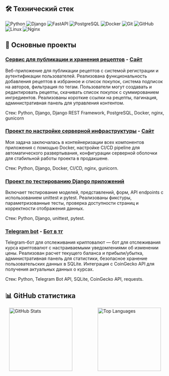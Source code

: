 ## 🛠 Технический стек

![Python](https://img.shields.io/badge/-Python-3776AB?style=flat&logo=python&logoColor=white)
![Django](https://img.shields.io/badge/-Django-092E20?style=flat&logo=django&logoColor=white)
![FastAPI](https://img.shields.io/badge/-FastAPI-009688?style=flat&logo=fastapi&logoColor=white)
![PostgreSQL](https://img.shields.io/badge/-PostgreSQL-336791?style=flat&logo=postgresql&logoColor=white)
![Docker](https://img.shields.io/badge/-Docker-2496ED?style=flat&logo=docker&logoColor=white)
![Git](https://img.shields.io/badge/-Git-F05032?style=flat&logo=git&logoColor=white)
![GitHub](https://img.shields.io/badge/-GitHub-181717?style=flat&logo=github&logoColor=white)
![Linux](https://img.shields.io/badge/-Linux-FCC624?style=flat&logo=linux&logoColor=black)
![Nginx](https://img.shields.io/badge/-Nginx-009639?style=flat&logo=nginx&logoColor=white)

## 📂 Основные проекты

### [Сервис для публикации и хранения рецептов](https://github.com/Kotpilota/foodgram) - [Сайт](https://foodgram.kotpilota.ru/recipes)
Веб-приложение для публикации рецептов с системой регистрации и аутентификации пользователей. Реализована функциональность добавления рецептов в избранное и список покупок, система подписок на авторов, фильтрация по тегам. Пользователи могут создавать и редактировать рецепты, скачивать список покупок с суммированием ингредиентов. 
Реализованы короткие ссылки на рецепты, пагинация, административная панель для управления контентом.

Стек: Python, Django, Django REST Framework, PostgreSQL, Docker, nginx, gunicorn

### [Проект по настройке серверной инфраструктуры](https://github.com/Kotpilota/kittygram_final) - [Сайт](https://kittygram.kotpilota.ru/)
Моя задача заключалась в контейнеризации всех компонентов приложения с помощью Docker, настройке CI/CD pipeline для автоматического развертывания, конфигурации серверной оболочки для стабильной работы проекта в продакшене.

Стек: Python, Django, Docker, CI/CD, nginx, gunicorn.

### [Проект по тестированию Django приложений](https://github.com/Kotpilota/django_testing)
Включает тестирование моделей, представлений, форм, API endpoints с использованием unittest и pytest. Реализованы фикстуры, параметризованные тесты, проверка доступности страниц и корректности отображения данных. 

Стек: Python, Django, unittest, pytest.

### [Telegram bot](https://github.com/Kotpilota/crypto_tracker_bot) - [Бот в тг](https://t.me/FPICourseBot)
Telegram-бот для отслеживания криптовалют — бот для отслеживания курса криптовалют с настраиваемыми уведомлениями об изменении цены. Реализован расчет текущего баланса и прибыли/убытка, административная панель для статистики, безопасное хранение пользовательских данных в SQLite. Интеграция с CoinGecko API для получения актуальных данных о курсах.

Стек: Python, Telegram Bot API, SQLite, CoinGecko API, requests.


## 📊 GitHub статистика

<div style="display: flex; gap: 80px; justify-content: center; align-items: center; flex-wrap: wrap;">

  <img src="https://github-readme-stats.vercel.app/api?username=Kotpilota&show_icons=true&theme=default" alt="GitHub Stats" style="width: auto; height: 200px;" />

  <img src="https://github-readme-stats.vercel.app/api/top-langs/?username=Kotpilota&layout=compact&theme=default" alt="Top Languages" style="width: auto; height: 200px;" />

</div>
